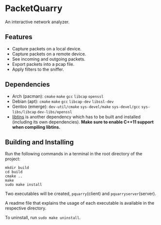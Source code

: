 # PacketQuarry

An interactive network analyzer.

## Features
- Capture packets on a local device.
- Capture packets on a remote device.
- See incoming and outgoing packets.
- Export packets into a pcap file.
- Apply filters to the sniffer.

## Dependencies

- Arch (pacman): `cmake` `make` `gcc` `libcap` `openssl`
- Debian (apt): `cmake` `make` `gcc` `libcap-dev` `libssl-dev`
- Gentoo (emerge): `dev-util/cmake` `sys-devel/make` `sys-devel/gcc` `sys-libs/libcap` `dev-libs/openssl`
- [libtins](https://github.com/mfontanini/libtins) is another dependency which has to be built and installed (including its own dependencies). **Make sure to enable C++11 support when compiling libtins.**

## Building and Installing

Run the following commands in a terminal in the root directory of the project:
```
mkdir build
cd build
cmake ..
make
sudo make install
```
Two executables will be created, `pquarry`(client) and `pquarryserver`(server).

A readme file that explains the usage of each executable is available in the respective directory.

To uninstall, run `sudo make uninstall`.
